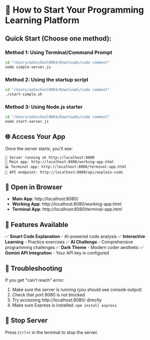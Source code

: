 # 🚀 How to Start Your Programming Learning Platform

## Quick Start (Choose one method):

### Method 1: Using Terminal/Command Prompt

```bash
cd "/Users/anbschool0004/Downloads/code comment"
node simple-server.js
```

### Method 2: Using the startup script

```bash
cd "/Users/anbschool0004/Downloads/code comment"
./start-simple.sh
```

### Method 3: Using Node.js starter

```bash
cd "/Users/anbschool0004/Downloads/code comment"
node start-server.js
```

## 🌐 Access Your App

Once the server starts, you'll see:

```
🚀 Server running at http://localhost:8080
📱 Main app: http://localhost:8080/working-app.html
💻 Terminal app: http://localhost:8080/terminal-app.html
🤖 API endpoint: http://localhost:8080/api/explain-code
```

## 📱 Open in Browser

- **Main App**: http://localhost:8080/
- **Working App**: http://localhost:8080/working-app.html
- **Terminal App**: http://localhost:8080/terminal-app.html

## 🤖 Features Available

✅ **Smart Code Explanation** - AI-powered code analysis
✅ **Interactive Learning** - Practice exercises
✅ **AI Challenge** - Comprehensive programming challenges
✅ **Dark Theme** - Modern coder aesthetic
✅ **Gemini API Integration** - Your API key is configured

## 🔧 Troubleshooting

If you get "can't reach" error:

1. Make sure the server is running (you should see console output)
2. Check that port 8080 is not blocked
3. Try accessing http://localhost:8080/ directly
4. Make sure Express is installed: `npm install express`

## 🛑 Stop Server

Press `Ctrl+C` in the terminal to stop the server.
